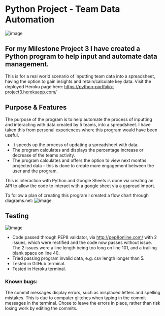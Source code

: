 # Python Project - Team Data Automation

![image](https://user-images.githubusercontent.com/93741957/158492239-478fa180-dc27-436a-afc3-bae9f331dcf0.png)

## For my Milestone Project 3 I have created a Python program to help input and automate data management.

This is for a real world scenario of inputting team data into a spreadsheet, having the option to gain insights and retain/calculate key data. Visit the deployed Heroku page here: https://python-portfolio-project3.herokuapp.com/ 

## Purpose & Features

The purpose of the program is to help automate the process of inputting and interacting with data created by 5 teams, into a spreadsheet. I have taken this from personal experiences where this program would have been useful. 
- It speeds up the process of updating a spreadsheet with data.
- The program calculates and displays the percentage increase or decrease of the teams activity. 
- The program calculates and offers the option to view next months projected data - this is done to create more engagement between the user and the program. 

This is interaction with Python and Google Sheets is done via creating an API to allow the code to interact with a google sheet via a gspread import.

To follow a plan of creating this program I created a flow chart through diagrams.net: 
![image](https://user-images.githubusercontent.com/93741957/158696173-02e54fd0-48f7-4783-910f-59221fdf4098.png)


## Testing

![image](https://user-images.githubusercontent.com/93741957/158692261-47858492-5c08-4e4b-8848-b85d3f7afa0c.png)
 
- Code passed through PEP8 validator, via http://pep8online.com/ with 2 issues, which were rectified and the code now passes without issue. The 2 issues were a line length being too long on line 101, and a trailing blank space on line 40. 
- Tried passing program invalid data, e.g. csv length longer than 5. 
- Tested in GitHub terminal.
- Tested in Heroku terminal.
 
 ### Known bugs:
 The commit messages display errors, such as misplaced letters and spelling mistakes. This is due to computer glitches when typing in the commit messages in the terminal. 
 Chose to leave the errors in place, rather than risk losing work by editing the commits. 

